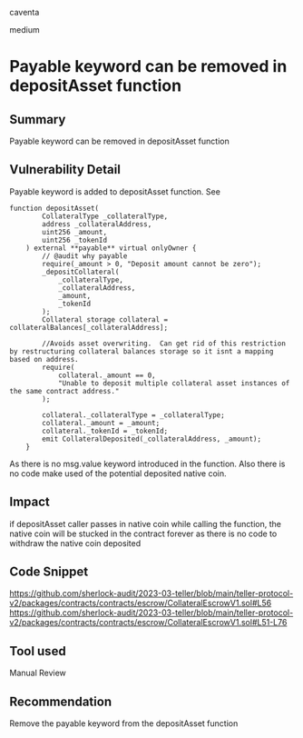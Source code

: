 caventa

medium

# Payable keyword can be removed in depositAsset function

## Summary
Payable keyword can be removed in depositAsset function

## Vulnerability Detail
Payable keyword is added to depositAsset function. See

```solidity
function depositAsset(
        CollateralType _collateralType,
        address _collateralAddress,
        uint256 _amount,
        uint256 _tokenId
    ) external **payable** virtual onlyOwner {
        // @audit why payable
        require(_amount > 0, "Deposit amount cannot be zero");
        _depositCollateral(
            _collateralType,
            _collateralAddress,
            _amount,
            _tokenId
        );
        Collateral storage collateral = collateralBalances[_collateralAddress];

        //Avoids asset overwriting.  Can get rid of this restriction by restructuring collateral balances storage so it isnt a mapping based on address.
        require(
            collateral._amount == 0,
            "Unable to deposit multiple collateral asset instances of the same contract address."
        );

        collateral._collateralType = _collateralType;
        collateral._amount = _amount;
        collateral._tokenId = _tokenId;
        emit CollateralDeposited(_collateralAddress, _amount);
    }
```

As there is no msg.value keyword introduced in the function. Also there is no code make used of the potential deposited native coin.

## Impact
if depositAsset caller passes in native coin while calling the function, the native coin will be stucked in the contract forever as there is no code to withdraw the native coin deposited

## Code Snippet
https://github.com/sherlock-audit/2023-03-teller/blob/main/teller-protocol-v2/packages/contracts/contracts/escrow/CollateralEscrowV1.sol#L56
https://github.com/sherlock-audit/2023-03-teller/blob/main/teller-protocol-v2/packages/contracts/contracts/escrow/CollateralEscrowV1.sol#L51-L76

## Tool used
Manual Review

## Recommendation
Remove the payable keyword from the depositAsset function